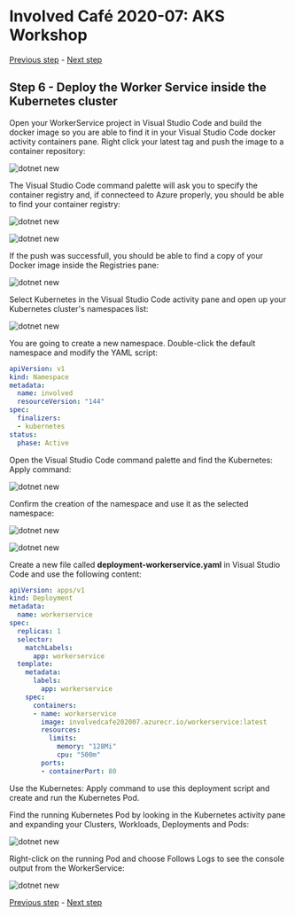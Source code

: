 # Involved Café 2020-07: AKS Workshop

[Previous step](../step-05/README.md) - [Next step](../step-07/README.md)

## Step 6 - Deploy the Worker Service inside the Kubernetes cluster

Open your WorkerService project in Visual Studio Code and build the docker image so you are able to find it in your Visual Studio Code docker activity containers pane. Right click your latest tag and push the image to a container repository:

![dotnet new](sshot-28.png)

The Visual Studio Code command palette will ask you to specify the container registry and, if connecteed to Azure properly, you should be able to find your container registry:

![dotnet new](sshot-29.png)

![dotnet new](sshot-30.png)

If the push was successfull, you should be able to find a copy of your Docker image inside the Registries pane:

![dotnet new](sshot-31.png)

Select Kubernetes in the Visual Studio Code activity pane and open up your Kubernetes cluster's namespaces list:

![dotnet new](sshot-32.png)

You are going to create a new namespace. Double-click the default namespace and modify the YAML script:

```yaml
apiVersion: v1
kind: Namespace
metadata:
  name: involved
  resourceVersion: "144"
spec:
  finalizers:
  - kubernetes
status:
  phase: Active
```

Open the Visual Studio Code command palette and find the Kubernetes: Apply command:

![dotnet new](sshot-33.png)

Confirm the creation of the namespace and use it as the selected namespace:

![dotnet new](sshot-34.png)

![dotnet new](sshot-35.png)

Create a new file called **deployment-workerservice.yaml** in Visual Studio Code and use the following content:

```yaml
apiVersion: apps/v1
kind: Deployment
metadata:
  name: workerservice
spec:
  replicas: 1
  selector:
    matchLabels:
      app: workerservice
  template:
    metadata:
      labels:
        app: workerservice
    spec:
      containers:
      - name: workerservice
        image: involvedcafe202007.azurecr.io/workerservice:latest
        resources:
          limits:
            memory: "128Mi"
            cpu: "500m"
        ports:
        - containerPort: 80
```

Use the Kubernetes: Apply command to use this deployment script and create and run the Kubernetes Pod.

Find the running Kubernetes Pod by looking in the Kubernetes activity pane and expanding your Clusters, Workloads, Deployments and Pods:

![dotnet new](sshot-36.png)

Right-click on the running Pod and choose Follows Logs to see the console output from the WorkerService:

![dotnet new](sshot-37.png)

[Previous step](../step-05/README.md) - [Next step](../step-07/README.md)